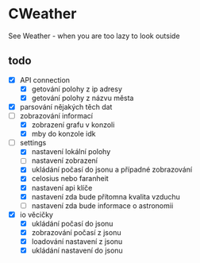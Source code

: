 # CWeather

See Weather - when you are too lazy to look outside

## todo

- [x] API connection
    - [x] getování polohy z ip adresy
    - [x] getování polohy z názvu města
- [x] parsování nějakých těch dat
- [ ] zobrazování informací
    - [x] zobrazení grafu v konzoli
    - [x] mby do konzole idk
- [ ] settings
    - [x] nastavení lokální polohy
    - [ ] nastavení zobrazení
    - [x] ukládání počasí do jsonu a případné zobrazování
    - [x] celosius nebo faranheit
    - [x] nastavení api klíče
    - [x] nastavení zda bude přítomna kvalita vzduchu
    - [ ] nastavení zda bude informace o astronomii
- [x] io věcičky
    - [x] ukládání počasí do jsonu
    - [x] zobrazování počasí z jsonu
    - [x] loadování nastavení z jsonu
    - [x] ukládání nastavení do jsonu
